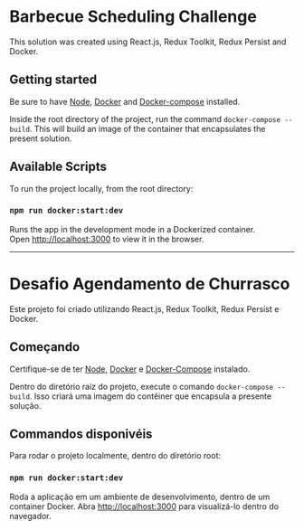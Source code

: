 # Barbecue Scheduling Challenge

This solution was created using React.js, Redux Toolkit, Redux Persist and Docker.

## Getting started

Be sure to have [Node](https://nodejs.org/), [Docker](https://www.docker.com/) and [Docker-compose](https://docs.docker.com/compose/) installed.

Inside the root directory of the project, run the command `docker-compose --build`. This will build an image of the container that encapsulates the present solution.

## Available Scripts

To run the project locally, from the root directory:

### `npm run docker:start:dev`

Runs the app in the development mode in a Dockerized container.\
Open [http://localhost:3000](http://localhost:3000) to view it in the browser.

<hr />

# Desafio Agendamento de Churrasco

Este projeto foi criado utilizando React.js, Redux Toolkit, Redux Persist e Docker.

## Começando

Certifique-se de ter [Node](https://nodejs.org/), [Docker](https://www.docker.com/) e [Docker-Compose](https://docs.docker.com/compose/) instalado.

Dentro do diretório raiz do projeto, execute o comando `docker-compose --build`. Isso criará uma imagem do contêiner que encapsula a presente solução.

## Commandos disponivéis

Para rodar o projeto localmente, dentro do diretório root:

### `npm run docker:start:dev`

Roda a aplicação em um ambiente de desenvolvimento, dentro de um container Docker.
Abra [http://localhost:3000](http://localhost:3000) para visualizá-lo dentro do navegador.
